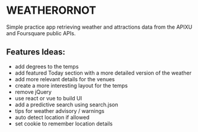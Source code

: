 # WEATHERORNOT
Simple practice app retrieving weather and attractions data from the APIXU and Foursquare public APIs.

## Features Ideas:
- add degrees to the temps
- add featured Today section with a more detailed version of the weather
- add more relevant details for the venues
- create a more interesting layout for the temps
- remove jQuery
- use react or vue to build UI
- add a predictive search using search.json
- tips for weather advisory / warnings
- auto detect location if allowed
- set cookie to remember location details